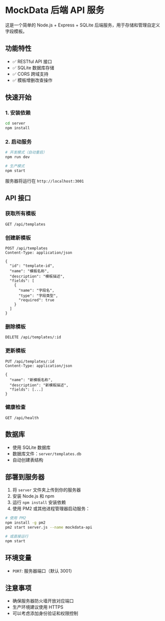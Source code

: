 # MockData 后端 API 服务

这是一个简单的 Node.js + Express + SQLite 后端服务，用于存储和管理自定义字段模板。

## 功能特性

- ✅ RESTful API 接口
- ✅ SQLite 数据库存储
- ✅ CORS 跨域支持
- ✅ 模板增删改查操作

## 快速开始

### 1. 安装依赖

```bash
cd server
npm install
```

### 2. 启动服务

```bash
# 开发模式（自动重启）
npm run dev

# 生产模式
npm start
```

服务器将运行在 `http://localhost:3001`

## API 接口

### 获取所有模板
```
GET /api/templates
```

### 创建新模板
```
POST /api/templates
Content-Type: application/json

{
  "id": "template-id",
  "name": "模板名称",
  "description": "模板描述",
  "fields": [
    {
      "name": "字段名",
      "type": "字段类型",
      "required": true
    }
  ]
}
```

### 删除模板
```
DELETE /api/templates/:id
```

### 更新模板
```
PUT /api/templates/:id
Content-Type: application/json

{
  "name": "新模板名称",
  "description": "新模板描述",
  "fields": [...]
}
```

### 健康检查
```
GET /api/health
```

## 数据库

- 使用 SQLite 数据库
- 数据库文件：`server/templates.db`
- 自动创建表结构

## 部署到服务器

1. 将 `server` 文件夹上传到你的服务器
2. 安装 Node.js 和 npm
3. 运行 `npm install` 安装依赖
4. 使用 PM2 或其他进程管理器启动服务：

```bash
# 使用 PM2
npm install -g pm2
pm2 start server.js --name mockdata-api

# 或直接运行
npm start
```

## 环境变量

- `PORT`: 服务器端口（默认 3001）

## 注意事项

- 确保服务器防火墙开放对应端口
- 生产环境建议使用 HTTPS
- 可以考虑添加身份验证和权限控制